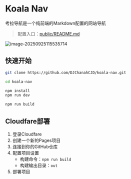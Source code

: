 # Koala Nav
考拉导航是一个纯前端的Markdown配置的网站导航

> 配置入口：[public/README.md](public/README.md)

![image-20250925115535714](https://djchan-xyz.pages.dev/file/AgACAgUAAyEGAASJIjr1AAIC0WjUvUV7SlF-yg2voXiNmD55ew4fAALPxjEbke-oVtlO2nppnxrCAQADAgADdwADNgQ.png)



## 快速开始

```bash
git clone https://github.com/DJChanahCJD/koala-nav.git

cd koala-nav

npm install
npm run dev

npm run build
```



## Cloudfare部署

1. 登录Cloudfare
2. 创建一个新的Pages项目
3. 连接到你的GitHub仓库
4. 配置项目设置
   - 构建命令：`npm run build`
   - 构建输出目录：`out`
5. 部署项目

